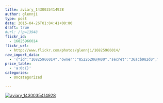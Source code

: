 ```yaml
---
title: aviary_1430035414928
author: glennji
type: post
date: 2015-04-26T01:04:41+00:00
draft: true
#url: /?p=13948
flickr_id:
  - 16825966014
flickr_url:
  - http://www.flickr.com/photos/glennji/16825966014/
raw_import_data:
  - '{"id":"16825966014","owner":"85226206@N00","secret":"36acb982d0","server":"8727","farm":9,"title":"aviary_1430035414928","ispublic":0,"isfriend":0,"isfamily":0,"description":{"_content":""},"dateupload":"1431163083","lastupdate":"1431163086","datetaken":"2015-04-26 01:04:41","datetakengranularity":0,"datetakenunknown":"1","ownername":"glennji","tags":"","machine_tags":"","originalsecret":"5958ee5c32","originalformat":"jpg","latitude":0,"longitude":0,"accuracy":0,"context":0,"media":"photo","media_status":"ready","url_o":"https://farm9.staticflickr.com/8727/16825966014_5958ee5c32_o.jpg","height_o":"970","width_o":"727"}'
price_table:
  - 'a:0:{}'
categories:
  - Uncategorized

---
```

<p class="flickr-image">
  <a href="http://www.flickr.com/photos/glennji/16825966014/" class="flickr-link"><img src="http://i0.wp.com/glennji.com/wp-content/uploads/2015/04/16825966014_5958ee5c32_o.jpg?fit=1024%2C1024" width="" height="" alt="aviary_1430035414928" class="keyring-img" /></a>
</p>
